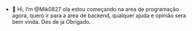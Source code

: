 - 👋 Hi, I’m @Mik0827
  ola estou começando na area de programação agora, quero ir para a area de backend, qualquer ajuda e opinião sera bem vinda. Des de ja Obrigado.
  
<!---
Mik0827/Mik0827 is a ✨ special ✨ repository because its `README.md` (this file) appears on your GitHub profile.
You can click the Preview link to take a look at your changes.
--->

